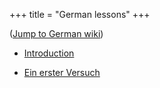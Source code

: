 +++
title = "German lessons"
+++

([Jump to German wiki](/de/Deutsch_Lektion))

  - [Introduction](/de/Einf%C3%BChrung)

<!-- end list -->

  - [Ein erster Versuch](/de/Ein_erster_Versuch)
